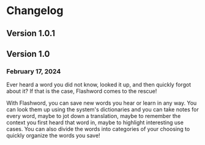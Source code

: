 # Changelog

## Version 1.0.1

## Version 1.0
### February 17, 2024

Ever heard a word you did not know, looked it up, and then quickly forgot about it?
If that is the case, Flashword comes to the rescue!

With Flashword, you can save new words you hear or learn in any way. You can look them up using the system's dictionaries and you can take notes for every word, maybe to jot down a translation, maybe to remember the context you first heard that word in, maybe to highlight interesting use cases.
You can also divide the words into categories of your choosing to quickly organize the words you save!